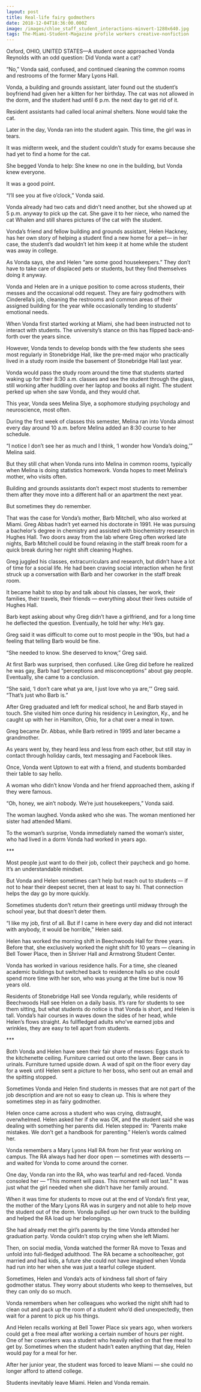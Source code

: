 ```yaml
---
layout: post
title: Real-life fairy godmothers
date: 2018-12-04T18:36:00.000Z
image: /images/chloe_staff_student_interactions-minvert-1280x640.jpg
tags: The-Miami-Student-Magazine profile workers creative-nonfiction
---
```

Oxford, OHIO, UNITED STATES—A student once approached Vonda Reynolds with an odd question: Did Vonda want a cat?



“No,” Vonda said, confused, and continued cleaning the common rooms and restrooms of the former Mary Lyons Hall.



Vonda, a building and grounds assistant, later found out the student’s boyfriend had given her a kitten for her birthday. The cat was not allowed in the dorm, and the student had until 6 p.m. the next day to get rid of it.



Resident assistants had called local animal shelters. None would take the cat.



Later in the day, Vonda ran into the student again. This time, the girl was in tears.



It was midterm week, and the student couldn’t study for exams because she had yet to find a home for the cat.



She begged Vonda to help: She knew no one in the building, but Vonda knew everyone.



It was a good point.



“I’ll see you at five o’clock,” Vonda said.



Vonda already had two cats and didn’t need another, but she showed up at 5 p.m. anyway to pick up the cat. She gave it to her niece, who named the cat Whalen and still shares pictures of the cat with the student.



Vonda’s friend and fellow building and grounds assistant, Helen Hackney, has her own story of helping a student find a new home for a pet— in her case, the student’s dad wouldn’t let him keep it at home while the student was away in college.



As Vonda says, she and Helen “are some good housekeepers.” They don’t have to take care of displaced pets or students, but they find themselves doing it anyway.



Vonda and Helen are in a unique position to come across students, their messes and the occasional odd request. They are fairy godmothers with Cinderella’s job, cleaning the restrooms and common areas of their assigned building for the year while occasionally tending to students’ emotional needs.



When Vonda first started working at Miami, she had been instructed not to interact with students. The university’s stance on this has flipped back-and-forth over the years since.



However, Vonda tends to develop bonds with the few students she sees most regularly in Stonebridge Hall, like the pre-med major who practically lived in a study room inside the basement of Stonebridge Hall last year.



Vonda would pass the study room around the time that students started waking up for their 8:30 a.m. classes and see the student through the glass, still working after huddling over her laptop and books all night. The student perked up when she saw Vonda, and they would chat.



This year, Vonda sees Melina Slye, a sophomore studying psychology and neuroscience, most often.



During the first week of classes this semester, Melina ran into Vonda almost every day around 10 a.m. before Melina added an 8:30 course to her schedule.



“I notice I don’t see her as much and I think, ‘I wonder how Vonda’s doing,’” Melina said.



But they still chat when Vonda runs into Melina in common rooms, typically when Melina is doing statistics homework. Vonda hopes to meet Melina’s mother, who visits often.



Building and grounds assistants don’t expect most students to remember them after they move into a different hall or an apartment the next year.



But sometimes they do remember.



That was the case for Vonda’s mother, Barb Mitchell, who also worked at Miami. Greg Abbas hadn’t yet earned his doctorate in 1991. He was pursuing a bachelor’s degree in chemistry and assisted with biochemistry research in Hughes Hall. Two doors away from the lab where Greg often worked late nights, Barb Mitchell could be found relaxing in the staff break room for a quick break during her night shift cleaning Hughes.



Greg juggled his classes, extracurriculars and research, but didn’t have a lot of time for a social life. He had been craving social interaction when he first struck up a conversation with Barb and her coworker in the staff break room.



It became habit to stop by and talk about his classes, her work, their families, their travels, their friends — everything about their lives outside of Hughes Hall.



Barb kept asking about why Greg didn’t have a girlfriend, and for a long time he deflected the question. Eventually, he told her why: He’s gay.



Greg said it was difficult to come out to most people in the ’90s, but had a feeling that telling Barb would be fine.



“She needed to know. She deserved to know,” Greg said.



At first Barb was surprised, then confused. Like Greg did before he realized he was gay, Barb had “perceptions and misconceptions” about gay people. Eventually, she came to a conclusion.



“She said, ‘I don’t care what ya are, I just love who ya are,’” Greg said. “That’s just who Barb is.”



After Greg graduated and left for medical school, he and Barb stayed in touch. She visited him once during his residency in Lexington, Ky., and he caught up with her in Hamilton, Ohio, for a chat over a meal in town.



Greg became Dr. Abbas, while Barb retired in 1995 and later became a grandmother.



As years went by, they heard less and less from each other, but still stay in contact through holiday cards, text messaging and Facebook likes.



Once, Vonda went Uptown to eat with a friend, and students bombarded their table to say hello.



A woman who didn’t know Vonda and her friend approached them, asking if they were famous.



“Oh, honey, we ain’t nobody. We’re just housekeepers,” Vonda said.



The woman laughed. Vonda asked who she was. The woman mentioned her sister had attended Miami.



To the woman’s surprise, Vonda immediately named the woman’s sister, who had lived in a dorm Vonda had worked in years ago.



\*\**



Most people just want to do their job, collect their paycheck and go home. It’s an understandable mindset.



But Vonda and Helen sometimes can’t help but reach out to students — if not to hear their deepest secret, then at least to say hi. That connection helps the day go by more quickly.



Sometimes students don’t return their greetings until midway through the school year, but that doesn’t deter them.



“I like my job, first of all. But if I came in here every day and did not interact with anybody, it would be horrible,” Helen said.



Helen has worked the morning shift in Beechwoods Hall for three years. Before that, she exclusively worked the night shift for 10 years — cleaning in Bell Tower Place, then in Shriver Hall and Armstrong Student Center.



Vonda has worked in various residence halls. For a time, she cleaned academic buildings but switched back to residence halls so she could spend more time with her son, who was young at the time but is now 16 years old.



Residents of Stonebridge Hall see Vonda regularly, while residents of Beechwoods Hall see Helen on a daily basis. It’s rare for students to see them sitting, but what students do notice is that Vonda is short, and Helen is tall. Vonda’s hair courses in waves down the sides of her head, while Helen’s flows straight. As fullfledged adults who’ve earned jobs and wrinkles, they are easy to tell apart from students.



\*\**



Both Vonda and Helen have seen their fair share of messes: Eggs stuck to the kitchenette ceiling. Furniture carried out onto the lawn. Beer cans in urinals. Furniture turned upside down. A wad of spit on the floor every day for a week until Helen sent a picture to her boss, who sent out an email and the spitting stopped.



Sometimes Vonda and Helen find students in messes that are not part of the job description and are not so easy to clean up. This is where they sometimes step in as fairy godmother.



Helen once came across a student who was crying, distraught, overwhelmed. Helen asked her if she was OK, and the student said she was dealing with something her parents did. Helen stepped in: “Parents make mistakes. We don’t get a handbook for parenting.” Helen’s words calmed her.



Vonda remembers a Mary Lyons Hall RA from her first year working on campus. The RA always had her door open — sometimes with desserts — and waited for Vonda to come around the corner.



One day, Vonda ran into the RA, who was tearful and red-faced. Vonda consoled her — “This moment will pass. This moment will not last.” It was just what the girl needed when she didn’t have her family around.



When it was time for students to move out at the end of Vonda’s first year, the mother of the Mary Lyons RA was in surgery and not able to help move the student out of the dorm. Vonda pulled up her own truck to the building and helped the RA load up her belongings.



She had already met the girl’s parents by the time Vonda attended her graduation party. Vonda couldn’t stop crying when she left Miami.



Then, on social media, Vonda watched the former RA move to Texas and unfold into full-fledged adulthood. The RA became a schoolteacher, got married and had kids, a future she could not have imagined when Vonda had run into her when she was just a tearful college student.



Sometimes, Helen and Vonda’s acts of kindness fall short of fairy godmother status. They worry about students who keep to themselves, but they can only do so much.



Vonda remembers when her colleagues who worked the night shift had to clean out and pack up the room of a student who’d died unexpectedly, then wait for a parent to pick up his things.



And Helen recalls working at Bell Tower Place six years ago, when workers could get a free meal after working a certain number of hours per night. One of her coworkers was a student who heavily relied on that free meal to get by. Sometimes when the student hadn’t eaten anything that day, Helen would pay for a meal for her.



After her junior year, the student was forced to leave Miami — she could no longer afford to attend college.



Students inevitably leave Miami. Helen and Vonda remain.
